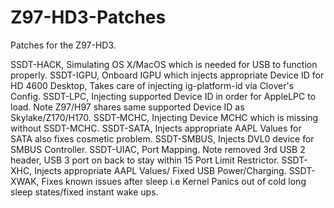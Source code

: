 # Z97-HD3-Patches

Patches for the Z97-HD3.

SSDT-HACK, Simulating OS X/MacOS which is needed for USB to function properly.
SSDT-IGPU, Onboard IGPU which injects appropriate Device ID for HD 4600 Desktop, Takes care of injecting ig-platform-id via Clover's Config.
SSDT-LPC, Injecting supported Device ID in order for AppleLPC to load. Note Z97/H97 shares same supported Device ID as Skylake/Z170/H170.
SSDT-MCHC, Injecting Device MCHC which is missing without SSDT-MCHC.
SSDT-SATA, Injects appropriate AAPL Values for SATA also fixes cosmetic problem.
SSDT-SMBUS, Injects DVL0 device for SMBUS Controller.
SSDT-UIAC, Port Mapping. Note removed 3rd USB 2 header, USB 3 port on back to stay within 15 Port Limit Restrictor.
SSDT-XHC, Injects appropriate AAPL Values/ Fixed USB Power/Charging.
SSDT-XWAK, Fixes known issues after sleep i.e Kernel Panics out of cold long sleep states/fixed instant wake ups.
